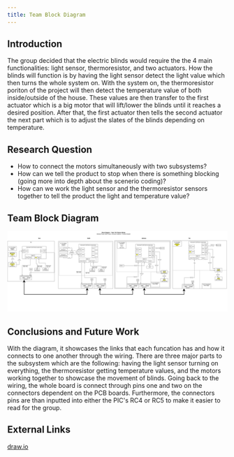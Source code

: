 ```yaml
---
title: Team Block Diagram
---
```


## Introduction

The group decided that the electric blinds would require the the 4 main functionalities: light sensor, thermoresistor, and two actuators. How the blinds will function is by having the light sensor detect the light value which then turns the whole system on. With the system on, the thermoresistor poriton of the project will then detect the temperature value of both inside/outside of the house. These values are then transfer to the first actuator which is a big motor that will lift/lower the blinds until it reaches a desired position. After that, the first actuator then tells the second actuator the next part which is to adjust the slates of the blinds depending on temperature.   

## Research Question

* How to connect the motors simultaneously with two subsystems?
* How can we tell the product to stop when there is something blocking (going more into depth about the scenerio coding)?
* How can we work the light sensor and the thermoresistor sensors together to tell the product the light and temperature value?

## Team Block Diagram

![Team Block Diagram](https://raw.githubusercontent.com/EGR304-2025-F-105/Team105.github.io/refs/heads/main/docs/image/BLDIA_Team105.drawio.png)


## Conclusions and Future Work

With the diagram, it showcases the links that each funcation has and how it connects to one another through the wiring. There are three major parts to the subsystem which are the following: having the light sensor turning on everything, the thermoresistor getting temperature values, and the motors working together to showcase the movement of blinds. Going back to the wiring, the whole board is connect through pins one and two on the connectors dependent on the PCB boards. Furthermore, the connectors pins are than inputted into either the PIC's RC4 or RC5 to make it easier to read for the group.

## External Links

[draw.io](https://app.diagrams.net/#G1Bh6cie3VpDT83jYh41SfBJG12mz2PesZ#%7B%22pageId%22%3A%229SEZQWnZX4QmiDfSKDef%22%7D)

